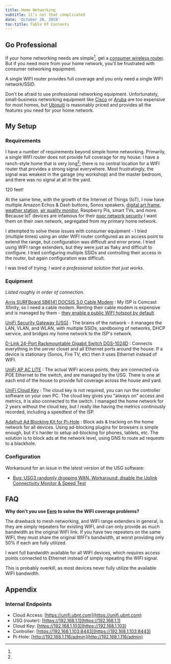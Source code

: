 ```yaml
---
title: Home Networking
subtitle: It's not that complicated
date: 'October 28, 2018'
toc-title: Table Of Contents
---
```


## Go Professional

If your home networking needs are simple[^simple_home_network], get a [consumer wireless router](https://thewirecutter.com/reviews/best-wi-fi-router/).
But if you need more from your home network, you'll be frustrated with consumer networking equipment.

[^simple_home_network]:
A single WIFI router provides full coverage and you only need a single WIFI network/SSID.

Don't be afraid to use professional networking equipment. Unfortunately, small-business networking equipment
like [Cisco](https://www.cisco.com/c/en/us/solutions/small-business.html) or [Aruba](https://www.arubanetworks.com/)
are too expensive for most homes, but [Ubiquiti](https://www.ubnt.com/) is reasonably priced and provides
all the features you need for your home network.

## My Setup

### Requirements

I have a number of requirements beyond simple home networking. Primarily, a single WIFI router does not provide
full coverage for my house: I have a ranch-style home that is very long[^house_length]; there is no central location for
a WIFI router that provides a strong signal everywhere. Most frustratingly, the signal was weakest in the garage
(my workshop) and the master bedroom, and there was no signal at all in the yard.

[^house_length]:
120 feet!

At the same time, with the growth of the Internet of Things (IoT), I now have multiple Amazon Echos & Dash
buttons, Sonos speakers, [digital art frame](https://www.electricobjects.com/),
[weather station](https://www.ambientweather.com/amws1000wifi.html),
[air quality monitor](https://www.purpleair.com/sensors), Raspberry Pis, smart TVs, and more. Because IoT devices
are infamous for their [poor network security](https://www.google.com/search?q=iot+security+attacks) I want them
on their own network, segregated from my primary home network.

I attempted to solve these issues with consumer equipment - I tried (multiple times) using an older WIFI router
configured as an access point to extend the range, but configuration was difficult and error prone. I tried
using WIFI range extenders, but they were just as flaky and difficult to configure. I tried configuring multiple SSIDs
and controlling their access in the router, but again configuration was difficult.

I was tired of trying; *I want a professional solution that just works*.

### Equipment

*Listed roughly in order of connection.*

[Arris SURFBoard SB6141 DOCSIS 3.0 Cable Modem](https://smile.amazon.com/dp/B00YUU5628)
:    My ISP is Comcast Xfinity, so I need a cable modem. Renting their cable modem is expensive and is managed
     by them - [they enable a public WIFI hotspot by default](https://www.xfinity.com/support/articles/disable-xfinity-wifi-home-hotspot).

[UniFi Security Gateway (USG)](https://www.ubnt.com/unifi-routing/usg/)
:    The brains of the network - it manages the LAN, VLAN, and WLAN, with multiple SSIDs, sandboxing of networks,
     DHCP service, and bridges my home network to the ISP's network.

[D-Link 24-Port Rackmountable Gigabit Switch DGS-1024D](https://www.amazon.com/D-Link-24-Port-Rackmountable-Gigabit-DGS-1024D/dp/B0002TPFTA)
:    Connects everything in the server closet and all Ethernet ports around the house. If a device is stationary
     (Sonos, Fire TV, etc) then it uses Ethernet instead of WIFI.

[UniFi AP AC LITE](https://www.ubnt.com/unifi/unifi-ap-ac-lite/)
:    The actual WIFI access points, they are connected via POE Ethernet to the switch, and are managed by the USG.
     There is one at each end of the house to provide full coverage across the house and yard.

[UniFi Cloud Key](https://www.ubnt.com/unifi/unifi-cloud-key/)
:    The cloud key is not required, you can run the controller software on your own PC. The cloud key gives you
     "always on" access and metrics, it is also connected to the switch. I managed the home network for 2 years without
     the cloud key, but I really like having the metrics continously recorded, including a speedtest of the ISP.

[Adafruit Ad Blocking Kit for Pi-Hole](https://www.adafruit.com/product/3974)
:    Block ads & tracking on the home network for all devices. Using ad-blocking plugins for browsers is simple enough,
     but it's harder to setup ad-blocking for phones, tablets, etc. The solution is to block ads at the network level,
     using DNS to route ad requests to a blackhole.

### Configuration

Workaround for an issue in the latest version of the USG software:

* [Bug: USG3 randomly dropping WAN. Workaround: disable the Uplink Connectivity Monitor & Speed Test](https://community.ubnt.com/t5/UniFi-Routing-Switching/Bug-USG3-randomly-dropping-WAN-Workaround-disable-the-Uplink/td-p/2544759)


## FAQ

**Why don't you use [Eero](https://eero.com/) to solve the WIFI coverage problems?**

The drawback to mesh networking, and WIFI range extenders in general, is they are simply repeaters for existing WIFI,
and can only provide as much bandwidth as the original WIFI link. If you have two repeaters on the same WIFI, they
must share the original WIFI's bandwidth, at worst providing only 50% if each are fully utilized.

I want full bandwidth available for all WIFI devices, which requires access points connected to Ethernet instead
of simply repeating the WIFI signal.

This is probably overkill, as most devices never fully utilize the available WIFI bandwidth.

## Appendix

### Internal Endpoints

* Cloud Access: [https://unifi.ubnt.com](https://unifi.ubnt.com)
* USG (router): [https://192.168.1.1](https://192.168.1.1)
* Cloud Key: [https://192.168.1.103](https://192.168.1.103)
* Controller: [https://192.168.1.103:8443](https://192.168.1.103:8443)
* Pi-Hole: [http://192.168.1.116/admin](http://192.168.1.116/admin)


